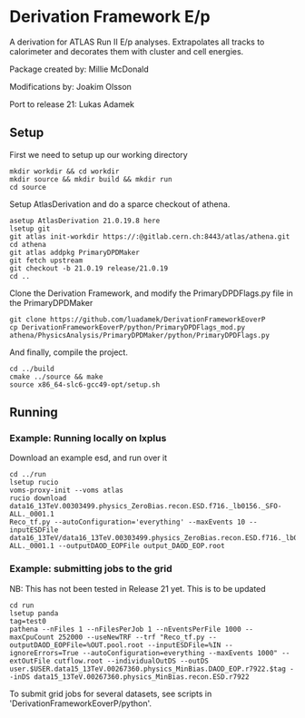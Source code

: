 # Derivation Framework E/p #

A derivation for ATLAS Run II E/p analyses. Extrapolates all tracks to calorimeter and decorates them with cluster and cell energies.

Package created by: Millie McDonald

Modifications by: Joakim Olsson

Port to release 21: Lukas Adamek

## Setup

First we need to setup up our working directory

```
mkdir workdir && cd workdir
mkdir source && mkdir build && mkdir run
cd source
```

Setup AtlasDerivation and do a sparce checkout of athena.
```
asetup AtlasDerivation 21.0.19.8 here
lsetup git
git atlas init-workdir https://:@gitlab.cern.ch:8443/atlas/athena.git
cd athena
git atlas addpkg PrimaryDPDMaker
git fetch upstream
git checkout -b 21.0.19 release/21.0.19
cd ..
```

Clone the Derivation Framework, and modify the PrimaryDPDFlags.py file in the PrimaryDPDMaker

```
git clone https://github.com/luadamek/DerivationFrameworkEoverP
cp DerivationFrameworkEoverP/python/PrimaryDPDFlags_mod.py athena/PhysicsAnalysis/PrimaryDPDMaker/python/PrimaryDPDFlags.py
```

And finally, compile the project.
```
cd ../build
cmake ../source && make
source x86_64-slc6-gcc49-opt/setup.sh
```

## Running

### Example: Running locally on lxplus
Download an example esd, and run over it
```
cd ../run
lsetup rucio
voms-proxy-init --voms atlas
rucio download data16_13TeV.00303499.physics_ZeroBias.recon.ESD.f716._lb0156._SFO-ALL._0001.1
Reco_tf.py --autoConfiguration='everything' --maxEvents 10 --inputESDFile data16_13TeV/data16_13TeV.00303499.physics_ZeroBias.recon.ESD.f716._lb0156._SFO-ALL._0001.1 --outputDAOD_EOPFile output_DAOD_EOP.root
```

### Example: submitting jobs to the grid

NB: This has not been tested in Release 21 yet. This is to be updated

```
cd run
lsetup panda
tag=test0
pathena --nFiles 1 --nFilesPerJob 1 --nEventsPerFile 1000 --maxCpuCount 252000 --useNewTRF --trf "Reco_tf.py --outputDAOD_EOPFile=%OUT.pool.root --inputESDFile=%IN --ignoreErrors=True --autoConfiguration=everything --maxEvents 1000" --extOutFile cutflow.root --individualOutDS --outDS user.$USER.data15_13TeV.00267360.physics_MinBias.DAOD_EOP.r7922.$tag --inDS data15_13TeV.00267360.physics_MinBias.recon.ESD.r7922
```

To submit grid jobs for several datasets, see scripts in 'DerivationFrameworkEoverP/python'.
